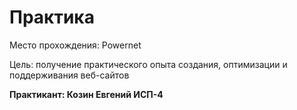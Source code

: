 <h1>Практика</h1>



<p>Место прохождения: Powernet</p>

<p>Цель: получение практического опыта создания, оптимизации и поддерживания веб-сайтов 

<b>Практикант: Козин Евгений ИСП-4</b>

